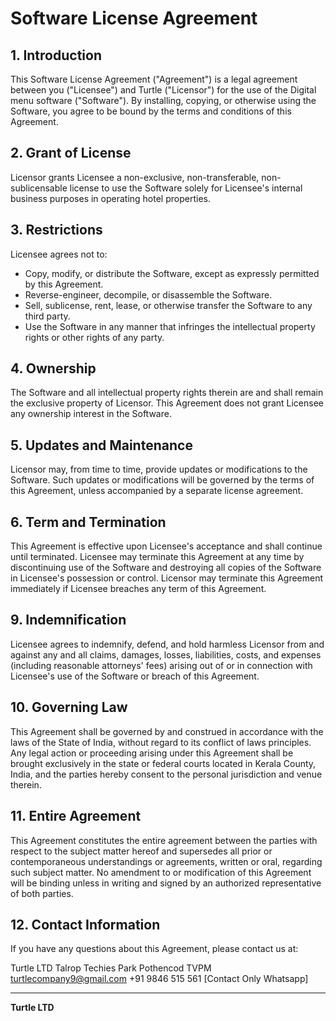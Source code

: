 # Software License Agreement

## 1. Introduction
This Software License Agreement ("Agreement") is a legal agreement between you ("Licensee") and Turtle ("Licensor") for the use of the Digital menu software ("Software"). By installing, copying, or otherwise using the Software, you agree to be bound by the terms and conditions of this Agreement.

## 2. Grant of License
Licensor grants Licensee a non-exclusive, non-transferable, non-sublicensable license to use the Software solely for Licensee's internal business purposes in operating hotel properties.

## 3. Restrictions
Licensee agrees not to:
- Copy, modify, or distribute the Software, except as expressly permitted by this Agreement.
- Reverse-engineer, decompile, or disassemble the Software.
- Sell, sublicense, rent, lease, or otherwise transfer the Software to any third party.
- Use the Software in any manner that infringes the intellectual property rights or other rights of any party.

## 4. Ownership
The Software and all intellectual property rights therein are and shall remain the exclusive property of Licensor. This Agreement does not grant Licensee any ownership interest in the Software.

## 5. Updates and Maintenance
Licensor may, from time to time, provide updates or modifications to the Software. Such updates or modifications will be governed by the terms of this Agreement, unless accompanied by a separate license agreement.

## 6. Term and Termination
This Agreement is effective upon Licensee's acceptance and shall continue until terminated. Licensee may terminate this Agreement at any time by discontinuing use of the Software and destroying all copies of the Software in Licensee's possession or control. Licensor may terminate this Agreement immediately if Licensee breaches any term of this Agreement.

## 9. Indemnification
Licensee agrees to indemnify, defend, and hold harmless Licensor from and against any and all claims, damages, losses, liabilities, costs, and expenses (including reasonable attorneys' fees) arising out of or in connection with Licensee's use of the Software or breach of this Agreement.

## 10. Governing Law
This Agreement shall be governed by and construed in accordance with the laws of the State of India, without regard to its conflict of laws principles. Any legal action or proceeding arising under this Agreement shall be brought exclusively in the state or federal courts located in Kerala County, India, and the parties hereby consent to the personal jurisdiction and venue therein.

## 11. Entire Agreement
This Agreement constitutes the entire agreement between the parties with respect to the subject matter hereof and supersedes all prior or contemporaneous understandings or agreements, written or oral, regarding such subject matter. No amendment to or modification of this Agreement will be binding unless in writing and signed by an authorized representative of both parties.

## 12. Contact Information
If you have any questions about this Agreement, please contact us at:

Turtle LTD
Talrop Techies Park
Pothencod TVPM
turtlecompany9@gmail.com 
+91 9846 515 561 [Contact Only Whatsapp]

---

**Turtle LTD**
